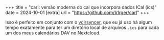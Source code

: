+++
title = "carl: versão moderna do cal que incorpora dados ICal (ics)"
date = 2024-10-01
[extra]
url = "https://github.com/b1rger/carl"
+++

Isso é perfeito em conjunto com o [vdirsyncer](https://vdirsyncer.pimutils.org/en/stable/), que eu já uso há algum tempo exatamente para ter um diretório local de arquivos `.ics`  para cada um dos meus calendários DAV no Nextcloud.
